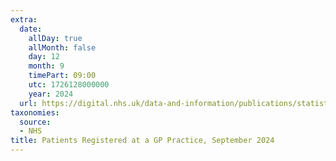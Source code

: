 ```yaml
---
extra:
  date:
    allDay: true
    allMonth: false
    day: 12
    month: 9
    timePart: 09:00
    utc: 1726128000000
    year: 2024
  url: https://digital.nhs.uk/data-and-information/publications/statistical/patients-registered-at-a-gp-practice/september-2024
taxonomies:
  source:
  - NHS
title: Patients Registered at a GP Practice, September 2024
---
```

